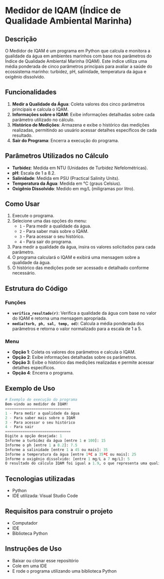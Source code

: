 # Medidor de IQAM (Índice de Qualidade Ambiental Marinha)

## Descrição

O Medidor de IQAM é um programa em Python que calcula e monitora a qualidade da água em ambientes marinhos com base nos parâmetros do Índice de Qualidade Ambiental Marinha (IQAM). Este índice utiliza uma média ponderada de cinco parâmetros principais para avaliar a saúde do ecossistema marinho: turbidez, pH, salinidade, temperatura da água e oxigênio dissolvido.

## Funcionalidades

1. **Medir a Qualidade da Água**: Coleta valores dos cinco parâmetros principais e calcula o IQAM.
2. **Informações sobre o IQAM**: Exibe informações detalhadas sobre cada parâmetro utilizado no cálculo.
3. **Histórico de Medições**: Armazena e exibe o histórico das medições realizadas, permitindo ao usuário acessar detalhes específicos de cada resultado.
4. **Sair do Programa**: Encerra a execução do programa.

## Parâmetros Utilizados no Cálculo

- **Turbidez**: Medida em NTU (Unidades de Turbidez Nefelométricas).
- **pH**: Escala de 1 a 8.2.
- **Salinidade**: Medida em PSU (Practical Salinity Units).
- **Temperatura da Água**: Medida em °C (graus Celsius).
- **Oxigênio Dissolvido**: Medido em mg/L (miligramas por litro).

## Como Usar

1. Execute o programa.
2. Selecione uma das opções do menu:
   - `1` - Para medir a qualidade da água.
   - `2` - Para saber mais sobre o IQAM.
   - `3` - Para acessar o seu histórico.
   - `4` - Para sair do programa.
3. Para medir a qualidade da água, insira os valores solicitados para cada parâmetro.
4. O programa calculará o IQAM e exibirá uma mensagem sobre a qualidade da água.
5. O histórico das medições pode ser acessado e detalhado conforme necessário.

## Estrutura do Código

### Funções

- **`verifica_resultado(r)`**: Verifica a qualidade da água com base no valor do IQAM e retorna uma mensagem apropriada.
- **`media(turb, ph, sal, temp, od)`**: Calcula a média ponderada dos parâmetros e retorna o valor normalizado para a escala de 1 a 5.

### Menu

- **Opção 1**: Coleta os valores dos parâmetros e calcula o IQAM.
- **Opção 2**: Exibe informações detalhadas sobre os parâmetros.
- **Opção 3**: Exibe o histórico das medições realizadas e permite acessar detalhes específicos.
- **Opção 4**: Encerra o programa.

## Exemplo de Uso

```python
# Exemplo de execução do programa
Bem-vindo ao medidor de IQAM!
==============================
1 - Para medir a qualidade da água
2 - Para saber mais sobre o IQAM
3 - Para acessar o seu histórico
4 - Para sair
==============================
Digite a opção desejada: 1
Informe a turbidez da água [entre 1 e 100]: 15
Informe o ph [entre 1 a 8.2]: 7.5
Informe a salinidade [entre 1 a 45 ou mais]: 35
Informe a temperatura da água [entre 1ºC a 35ºC ou mais]: 25
Informe o oxigênio dissolvido: [entre 1 mg/L a 7 mg/L]: 5
O resultado do cálculo IQAM foi igual a 1.9, o que representa uma qualidade da água ruim. Esse lugar deve ser tratado por autoridades competentes imediatamente.
```
## Tecnologias utilizadas
- Python
- IDE utilizada: Visual Studio Code
## Requisitos para construir o projeto
- Computador
- IDE
- Biblioteca Python
## Instruções de Uso
- Baixar ou clonar esse repositório
- Cole em uma IDE
- E rode o programa utilizando uma biblioteca Python
